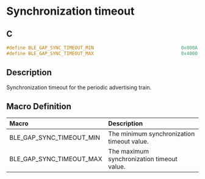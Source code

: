 # Synchronization timeout

## C

```c
#define BLE_GAP_SYNC_TIMEOUT_MIN                                0x000A
#define BLE_GAP_SYNC_TIMEOUT_MAX                                0x4000
```

## Description

Synchronization timeout for the periodic advertising train.

## Macro Definition

|Macro|Description|
|:---|:---|
|BLE_GAP_SYNC_TIMEOUT_MIN|The minimum synchronization timeout value.|
|BLE_GAP_SYNC_TIMEOUT_MAX|The maximum synchronization timeout value.|
